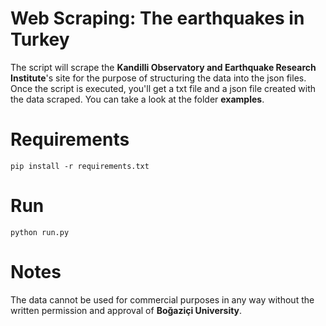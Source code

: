 # Web Scraping: The earthquakes in Turkey

The script will scrape the **Kandilli Observatory and Earthquake Research Institute**'s site for the purpose of structuring the data into the json files.
Once the script is executed, you'll get a txt file and a json file created with the data scraped. You can take a look at the folder **examples**.

# Requirements

    pip install -r requirements.txt
    
# Run

    python run.py
    
# Notes

The data cannot be used for commercial purposes in any way without the written permission and approval of **Boğaziçi University**.

